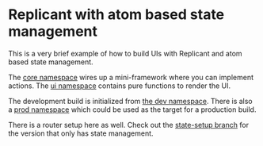 # Replicant with atom based state management

This is a very brief example of how to build UIs with Replicant and atom based
state management.

The [core namespace](./src/state_atom/core.cljs) wires up a mini-framework where
you can implement actions. The [ui namespace](./src/state_atom/ui.cljc) contains
pure functions to render the UI.

The development build is initialized from [the dev
namespace](./dev/state_atom/dev.cljs). There is also a [prod
namespace](./src/state_atom/prod.cljs) which could be used as the target for a
production build.

There is a router setup here as well. Check out the [state-setup
branch](https://github.com/cjohansen/replicant-state-atom/tree/state-setup) for
the version that only has state management.
